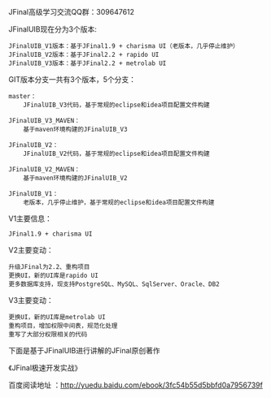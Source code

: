 JFinal高级学习交流QQ群：309647612

JFinalUIB现在分为3个版本:

	JFinalUIB_V1版本：基于JFinal1.9 + charisma UI（老版本，几乎停止维护）
	JFinalUIB_V2版本：基于JFinal2.2 + rapido UI
	JFinalUIB_V3版本：基于JFinal2.2 + metrolab UI

GIT版本分支一共有3个版本，5个分支：

	master：
		JFinalUIB_V3代码，基于常规的eclipse和idea项目配置文件构建
	
	JFinalUIB_V3_MAVEN：
		基于maven环境构建的JFinalUIB_V3
		
	JFinalUIB_V2：
		JFinalUIB_V2代码，基于常规的eclipse和idea项目配置文件构建
		
	JFinalUIB_V2_MAVEN：
		基于maven环境构建的JFinalUIB_V2
		
	JFinalUIB_V1：
		老版本，几乎停止维护，基于常规的eclipse和idea项目配置文件构建


V1主要信息：

	JFinal1.9 + charisma UI

V2主要变动：

	升级JFinal为2.2、重构项目
	更换UI，新的UI库是rapido UI
	更多数据库支持，现支持PostgreSQL、MySQL、SqlServer、Oracle、DB2

V3主要变动：

	更换UI，新的UI库是metrolab UI
	重构项目，增加权限中间表，规范化处理
	重写了大部分权限相关的代码

下面是基于JFinalUIB进行讲解的JFinal原创著作

《JFinal极速开发实战》

百度阅读地址 ：http://yuedu.baidu.com/ebook/3fc54b55d5bbfd0a7956739f